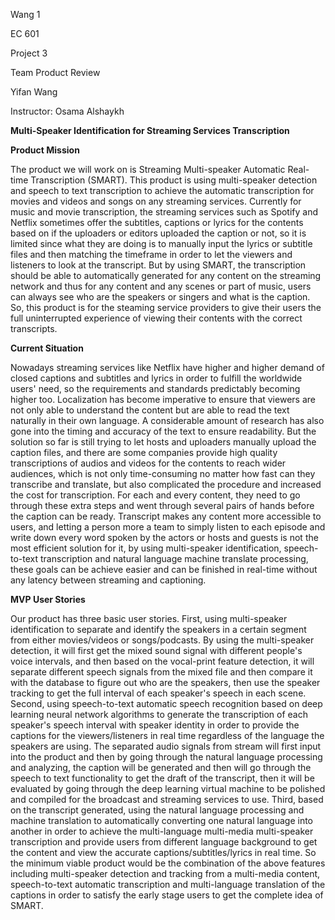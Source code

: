 Wang 1

EC 601

Project 3

Team Product Review

Yifan Wang

Instructor: Osama Alshaykh

**Multi-Speaker Identification for Streaming Services Transcription**

**Product Mission**

The product we will work on is Streaming Multi-speaker Automatic Real-time Transcription (SMART). This product is using multi-speaker detection and speech to text transcription to achieve the automatic transcription for movies and videos and songs on any streaming services. Currently for music and movie transcription, the streaming services such as Spotify and Netflix sometimes offer the subtitles, captions or lyrics for the contents based on if the uploaders or editors uploaded the caption or not, so it is limited since what they are doing is to manually input the lyrics or subtitle files and then matching the timeframe in order to let the viewers and listeners to look at the transcript. But by using SMART, the transcription should be able to automatically generated for any content on the streaming network and thus for any content and any scenes or part of music, users can always see who are the speakers or singers and what is the caption. So, this product is for the steaming service providers to give their users the full uninterrupted experience of viewing their contents with the correct transcripts.

**Current Situation**

Nowadays streaming services like Netflix have higher and higher demand of closed captions and subtitles and lyrics in order to fulfill the worldwide users&#39; need, so the requirements and standards predictably becoming higher too. Localization has become imperative to ensure that viewers are not only able to understand the content but are able to read the text naturally in their own language. A considerable amount of research has also gone into the timing and accuracy of the text to ensure readability. But the solution so far is still trying to let hosts and uploaders manually upload the caption files, and there are some companies provide high quality transcriptions of audios and videos for the contents to reach wider audiences, which is not only time-consuming no matter how fast can they transcribe and translate, but also complicated the procedure and increased the cost for transcription. For each and every content, they need to go through these extra steps and went through several pairs of hands before the caption can be ready. Transcript makes any content more accessible to users, and letting a person more a team to simply listen to each episode and write down every word spoken by the actors or hosts and guests is not the most efficient solution for it, by using multi-speaker identification, speech-to-text transcription and natural language machine translate processing, these goals can be achieve easier and can be finished in real-time without any latency between streaming and captioning.

**MVP User Stories**

Our product has three basic user stories. First, using multi-speaker identification to separate and identify the speakers in a certain segment from either movies/videos or songs/podcasts. By using the multi-speaker detection, it will first get the mixed sound signal with different people&#39;s voice intervals, and then based on the vocal-print feature detection, it will separate different speech signals from the mixed file and then compare it with the database to figure out who are the speakers, then use the speaker tracking to get the full interval of each speaker&#39;s speech in each scene. Second, using speech-to-text automatic speech recognition based on deep learning neural network algorithms to generate the transcription of each speaker&#39;s speech interval with speaker identity in order to provide the captions for the viewers/listeners in real time regardless of the language the speakers are using. The separated audio signals from stream will first input into the product and then by going through the natural language processing and analyzing, the caption will be generated and then will go through the speech to text functionality to get the draft of the transcript, then it will be evaluated by going through the deep learning virtual machine to be polished and compiled for the broadcast and streaming services to use. Third, based on the transcript generated, using the natural language processing and machine translation to automatically converting one natural language into another in order to achieve the multi-language multi-media multi-speaker transcription and provide users from different language background to get the content and view the accurate captions/subtitles/lyrics in real time. So the minimum viable product would be the combination of the above features including multi-speaker detection and tracking from a multi-media content, speech-to-text automatic transcription and multi-language translation of the captions in order to satisfy the early stage users to get the complete idea of SMART.
